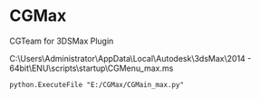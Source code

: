 # CGMax

CGTeam for 3DSMax  Plugin

C:\Users\Administrator\AppData\Local\Autodesk\3dsMax\2014 - 64bit\ENU\scripts\startup\CGMenu_max.ms

    python.ExecuteFile "E:/CGMax/CGMain_max.py"
